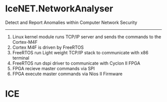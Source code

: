 # IceNET.NetworkAnalyser
Detect and Report Anomalies within Computer Network Security

----------------------------------------------------------------
1. Linux kernel module runs TCP/IP server and sends the commands to the Cortex-M4F
2. Cortex M4F is driven by FreeRTOS 
3. FreeRTOS run Light weight TCP/IP stack to communicate with x86 terminal
4. FreeRTOS run dspi driver to communicate with Cyclon II FPGA
5. FPGA recieve master commands via SPI
6. FPGA execute master commands via Nios II Firmware



# ICE
